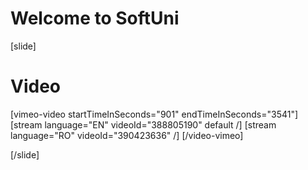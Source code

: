 # Welcome to SoftUni

[slide]
# Video

[vimeo-video startTimeInSeconds="901" endTimeInSeconds="3541"]
[stream language="EN" videoId="388805190" default /]
[stream language="RO" videoId="390423636"  /]
[/video-vimeo]

[/slide]